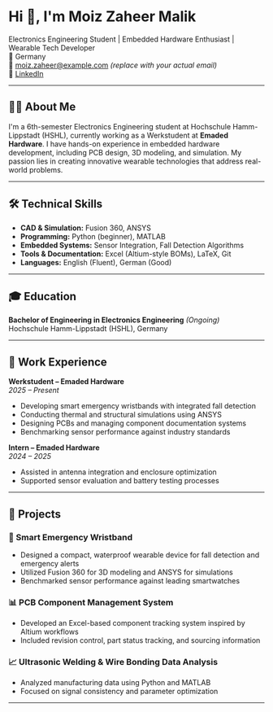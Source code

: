 # Hi 👋, I'm Moiz Zaheer Malik

Electronics Engineering Student | Embedded Hardware Enthusiast | Wearable Tech Developer  
📍 Germany  
📧 moiz.zaheer@example.com *(replace with your actual email)*  
🔗 [LinkedIn](https://linkedin.com/in/moiz-zaheer-malik-473ab1298)

---

## 👨‍💻 About Me  
I'm a 6th-semester Electronics Engineering student at Hochschule Hamm-Lippstadt (HSHL), currently working as a Werkstudent at **Emaded Hardware**. I have hands-on experience in embedded hardware development, including PCB design, 3D modeling, and simulation. My passion lies in creating innovative wearable technologies that address real-world problems.

---

## 🛠 Technical Skills  
- **CAD & Simulation:** Fusion 360, ANSYS  
- **Programming:** Python (beginner), MATLAB  
- **Embedded Systems:** Sensor Integration, Fall Detection Algorithms  
- **Tools & Documentation:** Excel (Altium-style BOMs), LaTeX, Git  
- **Languages:** English (Fluent), German (Good)

---

## 🎓 Education  
**Bachelor of Engineering in Electronics Engineering** *(Ongoing)*  
Hochschule Hamm-Lippstadt (HSHL), Germany

---

## 💼 Work Experience  
**Werkstudent – Emaded Hardware**  
*2025 – Present*  
- Developing smart emergency wristbands with integrated fall detection  
- Conducting thermal and structural simulations using ANSYS  
- Designing PCBs and managing component documentation systems  
- Benchmarking sensor performance against industry standards

**Intern – Emaded Hardware**  
*2024 – 2025*  
- Assisted in antenna integration and enclosure optimization  
- Supported sensor evaluation and battery testing processes

---

## 🧪 Projects  

### 🚨 Smart Emergency Wristband  
- Designed a compact, waterproof wearable device for fall detection and emergency alerts  
- Utilized Fusion 360 for 3D modeling and ANSYS for simulations  
- Benchmarked sensor performance against leading smartwatches

### 📊 PCB Component Management System  
- Developed an Excel-based component tracking system inspired by Altium workflows  
- Included revision control, part status tracking, and sourcing information

### 📈 Ultrasonic Welding & Wire Bonding Data Analysis  
- Analyzed manufacturing data using Python and MATLAB  
- Focused on signal consistency and parameter optimization

---
